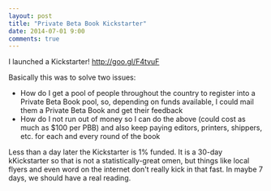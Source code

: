```yaml
---
layout: post
title: "Private Beta Book Kickstarter"
date: 2014-07-01 9:00
comments: true
---
```


I launched a Kickstarter!  <http://goo.gl/F4tvuF>

Basically this was to solve two issues:

   * How do I get a pool of people throughout the country to register into a Private Beta Book pool, so, depending on funds available, I could mail them a Private Beta Book and get their feedback
   * How do I not run out of money so I can do the above (could cost as much as $100 per PBB) and also keep paying editors, printers, shippers, etc. for each and every round of the book

Less than a day later the Kickstarter is 1% funded.  It is a 30-day kKickstarter so that is not a statistically-great omen, but things like local flyers
and even word on the internet don't really kick in that fast.  In maybe 7 days, we should have a real reading.





